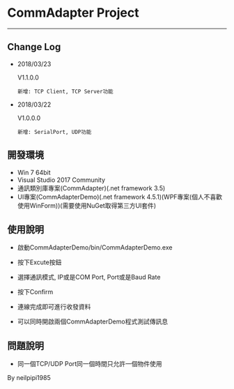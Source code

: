# CommAdapter Project #
* * *

## Change Log ##

- 2018/03/23 

  V1.1.0.0

      新增: TCP Client, TCP Server功能

- 2018/03/22 

  V1.0.0.0

      新增: SerialPort, UDP功能


## 開發環境 ##

- Win 7 64bit
- Visual Studio 2017 Community
- 通訊類別庫專案(CommAdapter)(.net framework 3.5)
- UI專案(CommAdapterDemo)(.net framework 4.5.1)(WPF專案(個人不喜歡使用WinForm))(需要使用NuGet取得第三方UI套件)

## 使用說明 ##

- 啟動CommAdapterDemo/bin/CommAdapterDemo.exe
- 按下Excute按鈕
- 選擇通訊模式, IP或是COM Port, Port或是Baud Rate
- 按下Confirm
- 連線完成即可進行收發資料

- 可以同時開啟兩個CommAdapterDemo程式測試傳訊息


## 問題說明 ##

- 同一個TCP/UDP Port同一個時間只允許一個物件使用



By neilpipi1985
